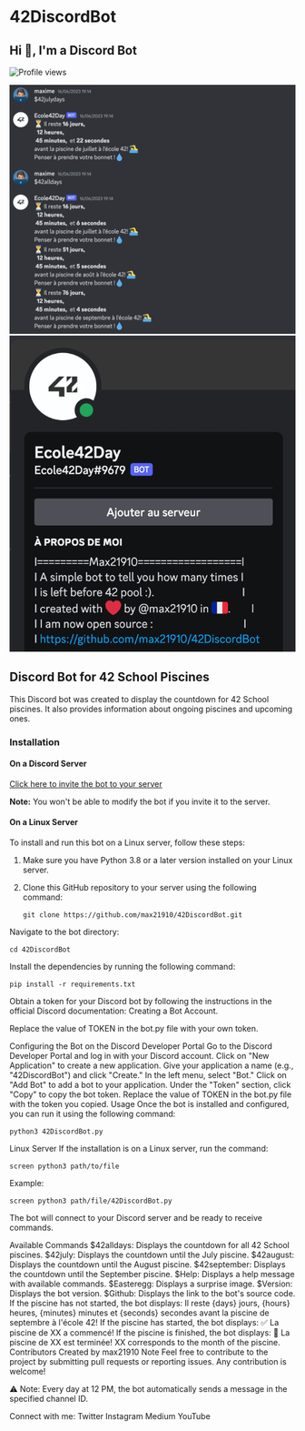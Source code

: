# 42DiscordBot

## Hi 👋, I'm a Discord Bot

![Profile views](https://komarev.com/ghpvc/?username=max21910&label=Profile%20views&color=0e75b6&style=flat)

![Chat Image](https://github.com/max21910/42DiscordBot/blob/main/src/images/chat.png?raw=true)
![Profile Image](https://github.com/max21910/42DiscordBot/blob/main/src/images/profile.png?raw=true)

## Discord Bot for 42 School Piscines

This Discord bot was created to display the countdown for 42 School piscines. It also provides information about ongoing piscines and upcoming ones.

### Installation

#### On a Discord Server

[Click here to invite the bot to your server](https://discord.com/api/oauth2/authorize?client_id=1118602481434361886&permissions=8&scope=bot)

**Note:**
You won't be able to modify the bot if you invite it to the server.

#### On a Linux Server

To install and run this bot on a Linux server, follow these steps:

1. Make sure you have Python 3.8 or a later version installed on your Linux server.
2. Clone this GitHub repository to your server using the following command:

   ```
   git clone https://github.com/max21910/42DiscordBot.git
Navigate to the bot directory:


   ```
cd 42DiscordBot
   ```
Install the dependencies by running the following command:
   ```
pip install -r requirements.txt
   ```
Obtain a token for your Discord bot by following the instructions in the official Discord documentation: Creating a Bot Account.

Replace the value of TOKEN in the bot.py file with your own token.

Configuring the Bot on the Discord Developer Portal
Go to the Discord Developer Portal and log in with your Discord account.
Click on "New Application" to create a new application.
Give your application a name (e.g., "42DiscordBot") and click "Create."
In the left menu, select "Bot."
Click on "Add Bot" to add a bot to your application.
Under the "Token" section, click "Copy" to copy the bot token.
Replace the value of TOKEN in the bot.py file with the token you copied.
Usage
Once the bot is installed and configured, you can run it using the following command:

   ```
python3 42DiscordBot.py
   ```
Linux Server
If the installation is on a Linux server, run the command:
   ```
screen python3 path/to/file
   ```
Example:
   ```
screen python3 path/file/42DiscordBot.py
   ```
The bot will connect to your Discord server and be ready to receive commands.

Available Commands
$42alldays: Displays the countdown for all 42 School piscines.
$42july: Displays the countdown until the July piscine.
$42august: Displays the countdown until the August piscine.
$42september: Displays the countdown until the September piscine.
$Help: Displays a help message with available commands.
$Easteregg: Displays a surprise image.
$Version: Displays the bot version.
$Github: Displays the link to the bot's source code.
If the piscine has not started, the bot displays: Il reste {days} jours, {hours} heures, {minutes} minutes et {seconds} secondes avant la piscine de septembre à l'école 42!
If the piscine has started, the bot displays: ✅ La piscine de XX a commencé!
If the piscine is finished, the bot displays: 🔴 La piscine de XX est terminée!
XX corresponds to the month of the piscine.
Contributors
Created by max21910
Note
Feel free to contribute to the project by submitting pull requests or reporting issues. Any contribution is welcome!

⚠️ Note:
Every day at 12 PM, the bot automatically sends a message in the specified channel ID.

Connect with me:
Twitter
Instagram
Medium
YouTube
